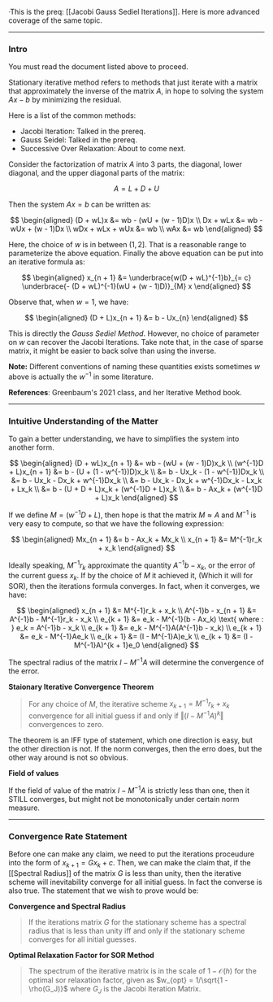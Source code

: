 ·This is the preq: [[Jacobi Gauss Sediel Iterations]]. Here is more advanced coverage of the same topic. 

---
### **Intro**

You must read the document listed above to proceed. 

Stationary iterative method refers to methods that just iterate with a matrix that approximately the inverse of the matrix $A$, in hope to solving the system $Ax - b$ by minimizing the residual. 

Here is a list of the common methods: 

* Jacobi Iteration: Talked in the prereq. 
* Gauss Seidel: Talked in the prereq. 
* Successive Over Relaxation: About to come next. 

Consider the factorization of matrix $A$ into 3 parts, the diagonal, lower diagonal, and the upper diagonal parts of the matrix: 

$$
A = L + D + U
$$

Then the system $Ax = b$ can be written as: 

$$
\begin{aligned}
    (D + wL)x &= wb - (wU + (w - 1)D)x
    \\
    Dx + wLx
    &= 
    wb - wUx + (w - 1)Dx
    \\
    wDx + wLx + wUx
    &= 
    wb 
    \\
    wAx &= wb
\end{aligned}
$$

Here, the choice of $w$ is in between $(1, 2]$. That is a reasonable range to parameterize the above equation. Finally the above equation can be put into an iterative formula as: 

$$
\begin{aligned}
    x_{n + 1} &= \underbrace{w(D + wL)^{-1}b}_{= c} \underbrace{- (D + wL)^{-1}(wU + (w - 1)D)}_{M} x
\end{aligned}
$$

Observe that, when $w = 1$, we have: 

$$
\begin{aligned}
    (D + L)x_{n + 1} &= b - Ux_{n}
\end{aligned}
$$

This is directly the *Gauss Sediel Method*. However, no choice of parameter on $w$ can recover the Jacobi Iterations. Take note that, in the case of sparse matrix, it might be easier to back solve than using the inverse.  

**Note:** Different conventions of naming these quantities exists sometimes $w$ above is actually the $w^{-1}$ in some literature. 

**References**: Greenbaum's 2021 class, and her Iterative Method book. 


---
### **Intuitive Understanding of the Matter**

To gain a better understanding, we have to simplifies the system into another form. 

$$
\begin{aligned}
    (D + wL)x_{n + 1} &= wb - (wU + (w - 1)D)x_k
    \\
    (w^{-1}D + L)x_{n + 1} &= b - (U + (1 - w^{-1})D)x_k
    \\
    &= b - Ux_k - (1 - w^{-1})Dx_k
    \\
    &= b - Ux_k - Dx_k + w^{-1}Dx_k
    \\
    &= b - Ux_k - Dx_k + w^{-1}Dx_k - Lx_k + Lx_k
    \\
    &= b - (U + D + L)x_k + (w^{-1}D + L)x_k
    \\
    &= b - Ax_k + (w^{-1}D + L)x_k
\end{aligned}
$$

If we define $M = (w^{-1}D + L)$, then hope is that the matrix $M\approx A$ and $M^{-1}$ is very easy to compute, so that we have the following expression: 

$$
\begin{aligned}
    Mx_{n + 1} &= b - Ax_k + Mx_k
    \\
    x_{n + 1} &= M^{-1}r_k + x_k
\end{aligned}
$$

Ideally speaking, $M^{-1}r_k$ approximate the quantity $A^{-1}b - x_k$, or the error of the current guess $x_k$. If by the choice of $M$ it achieved it, (Which it will for SOR), then the iterations formula converges. In fact, when it converges, we have: 

$$
\begin{aligned}
    x_{n + 1} &= M^{-1}r_k + x_k
    \\
    A^{-1}b - x_{n + 1} &= A^{-1}b - M^{-1}r_k - x_k
    \\
    e_{k + 1} &= e_k - M^{-1}(b - Ax_k) \text{ where : } e_k = A^{-1}b - x_k
    \\
    e_{k + 1} &= e_k - M^{-1}A(A^{-1}b - x_k)
    \\
    e_{k + 1} &= e_k - M^{-1}Ae_k
    \\
    e_{k + 1} &= (I - M^{-1}A)e_k
    \\
    e_{k + 1} &= (I - M^{-1}A)^{k + 1}e_0
\end{aligned}
$$

The spectral radius of the matrix $I - M^{-1}A$ will determine the convergence of the error. 

**Staionary Iterative Convergence Theorem**

> For any choice of $M$, the iterative scheme $x_{k + 1} = M^{-1}r_k + x_k$ convergence for all initial guess if and only if $\Vert (I - M^{-1}A)^k\Vert$ convergences to zero. 

The theorem is an IFF type of statement, which one direction is easy, but the other direction is not. If the norm converges, then the erro does, but the other way around is not so obvious. 

**Field of values**

If the field of value of the matrix $I - M^{-1}A$ is strictly less than one, then it STILL converges, but might not be monotonically under certain norm measure. 

---
### **Convergence Rate Statement**

Before one can make any claim, we need to put the iterations proceudure into the form of $x_{k + 1} = Gx_{k} + c$. Then, we can make the claim that, if the [[Spectral Radius]] of the matrix $G$ is less than unity, then the iterative scheme will inevitability converge for all initial guess. In fact the converse is also true. The statement that we wish to prove would be: 

**Convergence and Spectral Radius**
> If the iterations matrix $G$ for the stationary scheme has a spectral radius that is less than unity iff and only if the stationary scheme converges for all initial guesses. 

**Optimal Relaxation Factor for SOR Method**
> The spectrum of the iterative matrix is in the scale of $1 - \mathcal{O}(h)$ for the optimal sor relaxation factor, given as $w_{opt} = 1/\sqrt{1 - \rho(G_J)}$ where $G_J$ is the Jacobi Iteration Matrix. 


